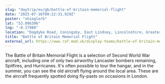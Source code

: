 ```yaml
---
slug: "daytrip/eu/gb/battle-of-britain-memorial-flight"
date: "2025-07-16T09:22:31.929Z"
poster: "shinglerb"
lat: "53.096396"
lng: "-0.17989"
location: "Dogdyke Road, Coningsby, East Lindsey, Lincolnshire, Greater Lincolnshire, England, LN4 4TE, United Kingdom"
title: "Battle of Britain Memorial Flight"
external_url: https://www.raf.mod.uk/display-teams/battle-of-britain-memorial-flight/
---
```

The Battle of Britain Memorial Flight is a selection of Second World War aircraft, including one of only two airworthy Lancaster bombers remaining, Spitfires, and Hurricanes. It's often possible to tour the hangar, and in the summer, you can see the old aircraft flying around the local area. These are the aircraft frequently spotted doing fly-pasts on occasions in London.